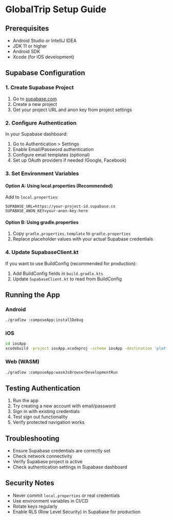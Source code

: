 # GlobalTrip Setup Guide

## Prerequisites
- Android Studio or IntelliJ IDEA
- JDK 11 or higher
- Android SDK
- Xcode (for iOS development)

## Supabase Configuration

### 1. Create Supabase Project
1. Go to [supabase.com](https://supabase.com)
2. Create a new project
3. Get your project URL and anon key from project settings

### 2. Configure Authentication
In your Supabase dashboard:
1. Go to Authentication > Settings
2. Enable Email/Password authentication
3. Configure email templates (optional)
4. Set up OAuth providers if needed (Google, Facebook)

### 3. Set Environment Variables

#### Option A: Using local.properties (Recommended)
Add to `local.properties`:
```properties
SUPABASE_URL=https://your-project-id.supabase.co
SUPABASE_ANON_KEY=your-anon-key-here
```

#### Option B: Using gradle.properties
1. Copy `gradle.properties.template` to `gradle.properties`
2. Replace placeholder values with your actual Supabase credentials

### 4. Update SupabaseClient.kt
If you want to use BuildConfig (recommended for production):
1. Add BuildConfig fields in `build.gradle.kts`
2. Update `SupabaseClient.kt` to read from BuildConfig

## Running the App

### Android
```bash
./gradlew :composeApp:installDebug
```

### iOS
```bash
cd iosApp
xcodebuild -project iosApp.xcodeproj -scheme iosApp -destination 'platform=iOS Simulator,name=iPhone 15'
```

### Web (WASM)
```bash
./gradlew :composeApp:wasmJsBrowserDevelopmentRun
```

## Testing Authentication
1. Run the app
2. Try creating a new account with email/password
3. Sign in with existing credentials
4. Test sign out functionality
5. Verify protected navigation works

## Troubleshooting
- Ensure Supabase credentials are correctly set
- Check network connectivity
- Verify Supabase project is active
- Check authentication settings in Supabase dashboard

## Security Notes
- Never commit `local.properties` or real credentials
- Use environment variables in CI/CD
- Rotate keys regularly
- Enable RLS (Row Level Security) in Supabase for production
